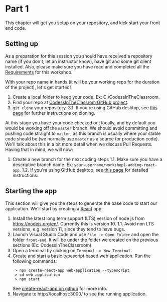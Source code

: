 # Part 1
This chapter will get you setup on your repository, and kick start your front end code.

## Setting up

As a preparation for this session you should have received a repository name (if you don't, let an instructor know), have git and some git client installed. Also, please make sure you have read and completed all the [Requirements](https://github.com/codessintheclassroom/classroom-material/blob/master/REQUIREMENTS.md) for this workshop.

With your repo name in hands (it will be your working repo for the duration of the project), let's get started! 

 1. Create a local folder to keep your code. Ex: C:\CodessInTheClassroom.
 2. Find your repo at [CodessInTheClassrom GitHub project](https://github.com/codessintheclassroom).
 3.  `git clone` your repository.
     3.1. If you're using GitHub desktop, see [this page](https://help.github.com/en/desktop/contributing-to-projects/cloning-a-repository-from-github-desktop) for further instructions on cloning.

At this stage you have your code checked out locally, and by default you would be working off the `master` branch. We should avoid committing and pushing code straight to `master`, as this branch is usually where your stable code should be (we normally use `master` as a source for production code). We'll talk about this in a bit more detail when we discuss Pull Requests. 
Having that in mind, we will now:

 1. Create a new branch for the next coding steps
     1.1. Make sure you have a descriptive branch name. Ex: `your-username/workshop1-adding-react-app`.
     1.2. If you're using GitHub desktop, see [this page](https://help.github.com/en/desktop/contributing-to-projects/creating-a-branch-for-your-work) for detailed instructions.

## Starting the app 
 This section will give you the steps to generate the base code to start our application. 
 We'll start by creating a [React](https://reactjs.org/) app: 
 
1. Install the latest long term support (LTS) version of node js from https://nodejs.org/en/. Currently this is version 10.
    1.1. Avoid non LTS versions, e.g. version 11, since they tend to have bugs.
2. Launch Visual Studio Code and use `File -> Open Folder` and open the folder `front-end`. It will be under the folder we created on the previous sections (Ex: CodessInTheClassroom).  
3. Open a terminal by clicking on `Terminal -> New Terminal`. 
4. Create and start a basic typescript based web application. Run the following commands:
	```
	 > npx create-react-app web-application --typescript
	 > cd web-application
	 > npm start
	```
	 See [create-react-app on github](https://github.com/facebook/create-react-app)  for more info.
5. Navigate to http://localhost:3000/ to see the running application.


